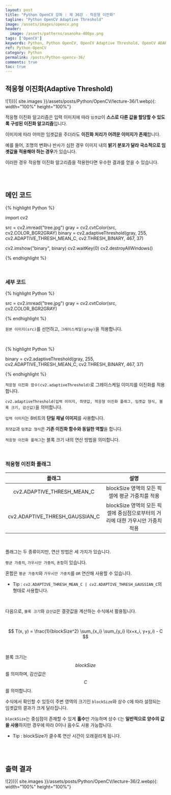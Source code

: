 ```yaml
---
layout: post
title: "Python OpenCV 강좌 : 제 36강 - 적응형 이진화"
tagline: "Python OpenCV Adaptive Threshold"
image: /assets/images/opencv.png
header:
  image: /assets/patterns/asanoha-400px.png
tags: ['OpenCV']
keywords: Python, Python OpenCV, OpenCV Adaptive Threshold, OpenCV ADAPTIVE_THRESH_MEAN_C, OpenCV ADAPTIVE_THRESH_GAUSSIAN_C
ref: Python-OpenCV
category: Python
permalink: /posts/Python-opencv-36/
comments: true
toc: true
---
```


## 적응형 이진화(Adaptive Threshold)

![1]({{ site.images }}/assets/posts/Python/OpenCV/lecture-36/1.webp){: width="100%" height="100%"}

적응형 이진화 알고리즘은 입력 이미지에 따라 `임곗값`이 **스스로 다른 값을 할당할 수 있도록 구성된 이진화 알고리즘**입니다.

이미지에 따라 어떠한 임곗값을 주더라도 **이진화 처리가 어려운 이미지가 존재**합니다.

예를 들어, 조명의 변화나 반사가 심한 경우 이미지 내의 **밝기 분포가 달라 국소적으로 임곗값을 적용해야 하는 경우**가 있습니다.

이러한 경우 적응형 이진화 알고리즘을 적용한다면 우수한 결과를 얻을 수 있습니다. 

<br>
<br>

## 메인 코드

{% highlight Python %}

import cv2

src = cv2.imread("tree.jpg")
gray = cv2.cvtColor(src, cv2.COLOR_BGR2GRAY)
binary = cv2.adaptiveThreshold(gray, 255, cv2.ADAPTIVE_THRESH_MEAN_C, cv2.THRESH_BINARY, 467, 37)

cv2.imshow("binary", binary)
cv2.waitKey(0)
cv2.destroyAllWindows()

{% endhighlight %}

<br>

### 세부 코드

{% highlight Python %}

src = cv2.imread("tree.jpg")
gray = cv2.cvtColor(src, cv2.COLOR_BGR2GRAY)

{% endhighlight %}

`원본 이미지(src)`를 선언하고, `그레이스케일(gray)`을 적용합니다.

<br>

{% highlight Python %}

binary = cv2.adaptiveThreshold(gray, 255, cv2.ADAPTIVE_THRESH_MEAN_C, cv2.THRESH_BINARY, 467, 37)

{% endhighlight %}

`적응형 이진화 함수(cv2.adaptiveThreshold)`로 그레이스케일 이미지를 이진화를 적용합니다.

`cv2.adaptiveThreshold(입력 이미지, 최댓값, 적응형 이진화 플래그, 임곗값 형식, 블록 크기, 감산값)`을 의미합니다.

`입력 이미지`는 8비트의 **단일 채널 이미지**를 사용합니다.

`최댓값`과 `임곗값 형식`은 **기존 이진화 함수와 동일한 역할**을 합니다.

`적응형 이진화 플래그`는 블록 크기 내의 연산 방법을 의미합니다.

<br>

### 적응형 이진화 플래그

|   플래그   |               설명               |
|:----------:|:--------------------------------:|
| cv2.ADAPTIVE_THRESH_MEAN_C | blockSize 영역의 모든 픽셀에 평균 가중치를 적용 |
| cv2.ADAPTIVE_THRESH_GAUSSIAN_C | blockSize 영역의 모든 픽셀에 중심점으로부터의 거리에 대한 가우시안 가중치 적용 |

<br>

플래그는 두 종류이지만, 연산 방법은 세 가지가 있습니다.

`평균 가중치`, `가우시안 가중치`, `혼합`이 있습니다.

혼합은 `평균 가중치`와 `가우시안 가중치`를 `OR` 연산해 사용할 수 있습니다.

- Tip : `cv2.ADAPTIVE_THRESH_MEAN_C | cv2.ADAPTIVE_THRESH_GAUSSIAN_C`의 형태로 사용합니다.

<br>

다음으로, `블록 크기`와 `감산값`은 결괏값을 계산하는 수식에서 활용됩니다.

<br>

$$ T(x, y) = \frac{1}{blockSize^2} \sum_{x_i} \sum_{y_i} I(x+x_i, y+y_i) - C $$

<br>

블록 크기는 $$ blockSize $$를 의미하며, 감산값은 $$C$$를 의미합니다.

수식에서 확인할 수 있듯이 주변 영역의 크기인 `blockSize`와 상수 `C`에 따라 설정되는 임곗값의 결과가 크게 달라집니다.

`blockSize`는 중심점이 존재할 수 있게 **홀수**만 가능하며 상수 `C`는 **일반적으로 양수의 값을 사용**하지만 경우에 따라 0이나 음수도 사용 가능합니다.

- Tip : blockSize가 클수록 연산 시간이 오래걸리게 됩니다.

<br>
<br>

## 출력 결과

![2]({{ site.images }}/assets/posts/Python/OpenCV/lecture-36/2.webp){: width="100%" height="100%"}
